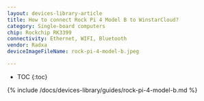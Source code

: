 ```yaml
---
layout: devices-library-article
title: How to connect Rock Pi 4 Model B to WinstarCloud?
category: Single-board computers
chip: Rockchip RK3399
connectivity: Ethernet, WIFI, Bluetooth
vendor: Radxa
deviceImageFileName: rock-pi-4-model-b.jpeg

---
```



* TOC
{:toc}

{% include /docs/devices-library/guides/rock-pi-4-model-b.md %}
